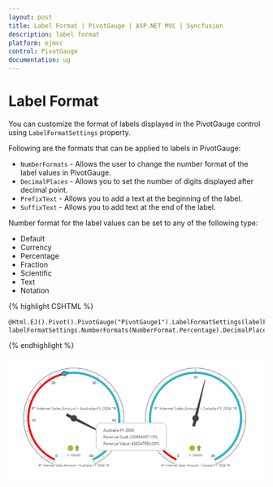 ```yaml
---
layout: post
title: Label Format | PivotGauge | ASP.NET MVC | Syncfusion
description: label format
platform: ejmvc
control: PivotGauge
documentation: ug
---
```


# Label Format

You can customize the format of labels displayed in the PivotGauge control using `LabelFormatSettings` property.

Following are the formats that can be applied to labels in PivotGauge:

* `NumberFormats` - Allows the user to change the number format of the label values in PivotGauge.
* `DecimalPlaces` - Allows you to set the number of digits displayed after decimal point.
* `PrefixText` - Allows you to add a text at the beginning of the label.
* `SuffixText` - Allows you to add text at the end of the label.

Number format for the label values can be set to any of the following type:

* Default	
* Currency
* Percentage
* Fraction
* Scientific
* Text
* Notation

{% highlight CSHTML %}

    @Html.EJ().Pivot().PivotGauge("PivotGauge1").LabelFormatSettings(labelFormatSettings=> labelFormatSettings.NumberFormats(NumberFormat.Percentage).DecimalPlaces(2).PrefixText("#*").SuffixText("*#"))

{% endhighlight %}

![](Label-Format_images/labelformat.png) 
